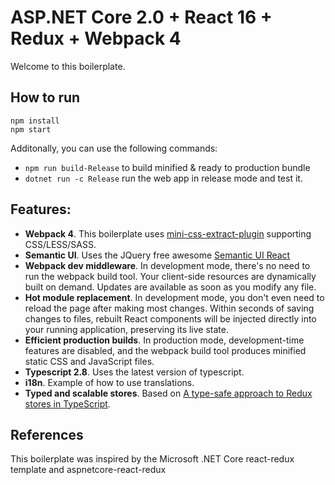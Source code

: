 # ASP.NET Core 2.0 + React 16 + Redux + Webpack 4

Welcome to this boilerplate.

## How to run
```
npm install
npm start
```
Additonally, you can use the following commands:
- ```npm run build-Release``` to build minified & ready to production bundle
- ```dotnet run -c Release``` run the web app in release mode and test it.

## Features:
- **Webpack 4**. This boilerplate uses [mini-css-extract-plugin](https://github.com/webpack-contrib/mini-css-extract-plugin) supporting CSS/LESS/SASS.
- **Semantic UI**. Uses the JQuery free awesome [Semantic UI React](https://react.semantic-ui.com/)
- **Webpack dev middleware**. In development mode, there's no need to run the webpack build tool. Your client-side resources are dynamically built on demand. Updates are available as soon as you modify any file.
- **Hot module replacement**. In development mode, you don't even need to reload the page after making most changes. Within seconds of saving changes to files, rebuilt React components will be injected directly into your running application, preserving its live state.
- **Efficient production builds**. In production mode, development-time features are disabled, and the webpack build tool produces minified static CSS and JavaScript files.
- **Typescript 2.8**. Uses the latest version of typescript.
- **i18n**. Example of how to use translations.
- **Typed and scalable stores**. Based on [A type-safe approach to Redux stores in TypeScript](https://medium.com/@resir014/a-type-safe-approach-to-redux-stores-in-typescript-6474e012b81e).
## References
This boilerplate was inspired by the Microsoft .NET Core react-redux template and aspnetcore-react-redux